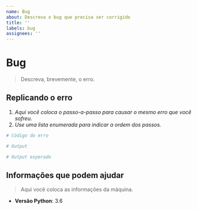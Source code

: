 ```yaml
---
name: Bug
about: Descreva o bug que precisa ser corrigido
title: ''
labels: bug
assignees: ''
---
```


# Bug

> Descreva, brevemente, o erro.

## Replicando o erro

1. _Aqui você coloca o passo-a-passo para causar o mesmo erro que você sofreu._
2. _Use uma lista enumerada para indicar a ordem dos passos._

```python
# Código do erro

# Output

# Output esperado
```


## Informações que podem ajudar

> Aqui você coloca as informações da máquina.

- **Versão Python**: 3.6
